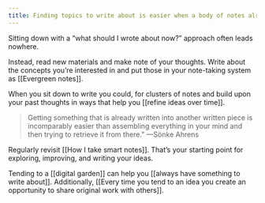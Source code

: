 ```yaml
---
title: Finding topics to write about is easier when a body of notes already exists upon which ideas can grow
---
```

Sitting down with a “what should I wrote about now?” approach often leads nowhere.

Instead, read new materials and make note of your thoughts. Write about the concepts you’re interested in and put those in your note-taking system as [[Evergreen notes]].

When you sit down to write you could, for clusters of notes and build upon your past thoughts in ways that help you [[refine ideas over time]].

> Getting something that is already written into another written piece is incomparably easier than assembling everything in your mind and then trying to retrieve it from there." —Sönke Ahrens

Regularly revisit [[How I take smart notes]]. That’s your starting point for exploring, improving, and writing your ideas.

Tending to a [[digital garden]] can help you [[always have something to write about]]. Additionally, [[Every time you tend to an idea you create an opportunity to share original work with others]].
